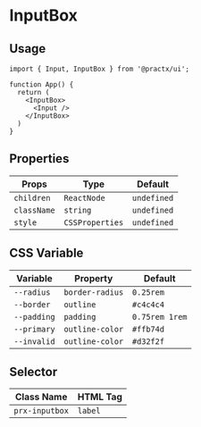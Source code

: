 # InputBox
## Usage
```tsx
import { Input, InputBox } from '@practx/ui';

function App() {
  return (
    <InputBox>
      <Input />
    </InputBox>
  )
}
```

## Properties
| Props       | Type            | Default     |
|-------------|-----------------|-------------|
| `children`  | `ReactNode`     | `undefined` |
| `className` | `string`        | `undefined` |
| `style`     | `CSSProperties` | `undefined` |

## CSS Variable
| Variable    | Property        | Default        |
|-------------|-----------------|----------------|
| `--radius`  | `border-radius` | `0.25rem`      |
| `--border`  | `outline`       | `#c4c4c4`      |
| `--padding` | `padding`       | `0.75rem 1rem` |
| `--primary` | `outline-color` | `#ffb74d`      |
| `--invalid` | `outline-color` | `#d32f2f`      |

## Selector
| Class Name     | HTML Tag |
|----------------|----------|
| `prx-inputbox` | `label`  |
